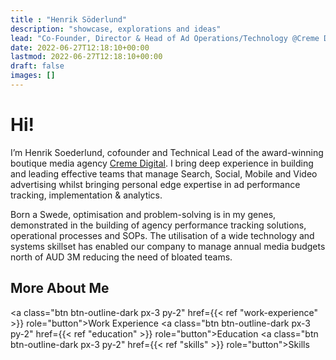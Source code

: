 ```yaml
---
title : "Henrik Söderlund"
description: "showcase, explorations and ideas"
lead: "Co-Founder, Director & Head of Ad Operations/Technology @Creme Digital // Ad Tech 🛠️ | Google Tag Manager & Google Analytics 📊 | Digital Advertising & Media Buying 📣 | Measurement & Data Visualization 📈"
date: 2022-06-27T12:18:10+00:00
lastmod: 2022-06-27T12:18:10+00:00
draft: false
images: []
---
```

# Hi!
I’m Henrik Soederlund, cofounder and Technical Lead of the award-winning boutique media agency [Creme Digital](https://www.cremedigital.com). I bring deep experience in building and leading effective teams that manage Search, Social, Mobile and Video advertising whilst bringing personal edge expertise in ad performance tracking, implementation & analytics. 

Born a Swede, optimisation and problem-solving is in my genes, demonstrated in the building of agency performance tracking solutions, operational processes and SOPs. The utilisation of a wide technology and systems skillset has enabled our company to manage annual media budgets north of AUD 3M reducing the need of bloated teams.

## More About Me

<a class="btn btn-outline-dark px-3 py-2" href={{< ref "work-experience" >}} role="button">Work Experience</a> 
<a class="btn btn-outline-dark px-3 py-2" href={{< ref "education" >}} role="button">Education</a>
<a class="btn btn-outline-dark px-3 py-2" href={{< ref "skills" >}} role="button">Skills</a>